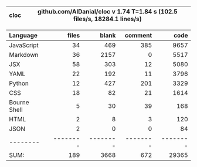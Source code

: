cloc|github.com/AlDanial/cloc v 1.74  T=1.84 s (102.5 files/s, 18284.1 lines/s)
--- | ---

Language|files|blank|comment|code
:-------|-------:|-------:|-------:|-------:
JavaScript|34|469|385|9657
Markdown|36|2157|0|5517
JSX|58|303|12|5080
YAML|22|192|11|3796
Python|12|427|201|3329
CSS|18|82|21|1614
Bourne Shell|5|30|39|168
HTML|2|8|3|120
JSON|2|0|0|84
--------|--------|--------|--------|--------
SUM:|189|3668|672|29365
